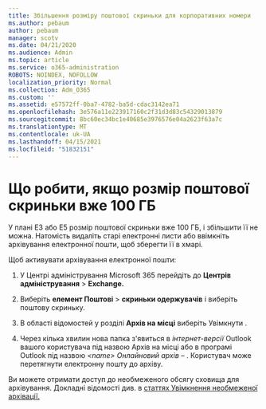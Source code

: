 ```yaml
---
title: Збільшення розміру поштової скриньки для корпоративних номери
ms.author: pebaum
author: pebaum
manager: scotv
ms.date: 04/21/2020
ms.audience: Admin
ms.topic: article
ms.service: o365-administration
ROBOTS: NOINDEX, NOFOLLOW
localization_priority: Normal
ms.collection: Adm_O365
ms.custom: ''
ms.assetid: e57572ff-0ba7-4782-ba5d-cdac3142ea71
ms.openlocfilehash: 3e576a11e223917160c2f31d3d83c54329013879
ms.sourcegitcommit: 8bc60ec34bc1e40685e3976576e04a2623f63a7c
ms.translationtype: MT
ms.contentlocale: uk-UA
ms.lasthandoff: 04/15/2021
ms.locfileid: "51832151"
---
```

# <a name="what-to-do-if-your-mailbox-size-is-already-100gb"></a>Що робити, якщо розмір поштової скриньки вже 100 ГБ

У плані E3 або E5 розмір поштової скриньки вже 100 ГБ, і збільшити її не можна. Натомість видаліть старі електронні листи або ввімкніть архівування електронної пошти, щоб зберегти її в хмарі. 
  
Щоб активувати архівування електронної пошти:
  
1. У Центрі адміністрування Microsoft 365 перейдіть до **Центрів адміністрування** \> **Exchange.** 
    
2. Виберіть **елемент Поштові** \> **скриньки одержувачів** і виберіть поштову скриньку. 
    
3. В області відомостей у розділі **Архів на місці** виберіть Увімкнути .  
    
4. Через кілька хвилин нова папка з'явиться в *інтернет-версії* Outlook вашого користувача під назвою Архів на місці або в програмі Outlook під назвою *\<name\> Онлайновий архів –* . Користувач може перетягнути електронну пошту до архіву. 
    
Ви можете отримати доступ до необмеженого обсягу сховища для архівування. Докладні відомості див. в [статтях Увімкнення необмеженої архівації.](https://docs.microsoft.com/microsoft-365/compliance/enable-unlimited-archiving)
  

